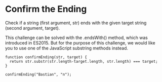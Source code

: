 # Confirm the Ending

Check if a string (first argument, str) ends with the given target string (second argument, target).

This challenge can be solved with the .endsWith() method, which was introduced in ES2015. But for the purpose of this challenge, we would like you to use one of the JavaScript substring methods instead.

```
function confirmEnding(str, target) {
  return str.substr(str.length-target.length, str.length) === target;
}

confirmEnding("Bastian", "n");
```
